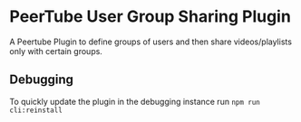 # PeerTube User Group Sharing Plugin

A Peertube Plugin to define groups of users and then share videos/playlists only with certain groups.

## Debugging
To quickly update the plugin in the debugging instance run `npm run cli:reinstall`